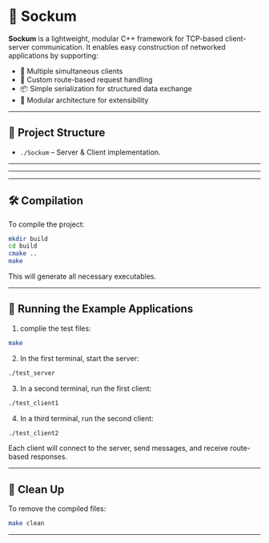 

# 🧦 Sockum

**Sockum** is a lightweight, modular C++ framework for TCP-based client-server communication. It enables easy construction of networked applications by supporting:

- 🔁 Multiple simultaneous clients
- 🔧 Custom route-based request handling
- 📦 Simple serialization for structured data exchange
- 🧩 Modular architecture for extensibility

---

## 📁 Project Structure

- `./Sockum` – Server & Client implementation.

---

---

---

## 🛠️ Compilation

To compile the project:

```bash
mkdir build
cd build
cmake ..
make
```

This will generate all necessary executables.

---

## 🚀 Running the Example Applications

1. complie the test files:

```bash
make
```

2. In the first terminal, start the server:

```bash
./test_server
```

3. In a second terminal, run the first client:

```bash
./test_client1
```

4. In a third terminal, run the second client:

```bash
./test_client2
```

Each client will connect to the server, send messages, and receive route-based responses.

---

## 🧹 Clean Up

To remove the compiled files:

```bash
make clean
```

---
